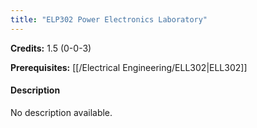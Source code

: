 ```yaml
---
title: "ELP302 Power Electronics Laboratory"
---
```

**Credits:** 1.5 (0-0-3)

**Prerequisites:** [[/Electrical Engineering/ELL302|ELL302]]

#### Description
No description available.
